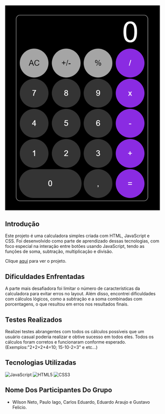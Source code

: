 ![Calculadora JavaScript](./imagens/Calculadora-JavaScript.png)

## Introdução

Este projeto é uma calculadora simples criada com HTML, JavaScript e CSS. Foi desenvolvido como parte de aprendizado dessas tecnologias, com foco especial na interação entre botões usando JavaScript, tendo as funções de soma, subtração, multiplicação e divisão.

Clique [aqui](https://github.com/justtlog/iOS-Style-Calculator) para ver o projeto.

## Dificuldades Enfrentadas

A parte mais desafiadora foi limitar o número de características da calculadora para evitar erros no layout. Além disso, encontrei dificuldades com cálculos lógicos, como a subtração e a soma combinadas com porcentagens, o que resultou em erros nos resultados finais.

## Testes Realizados

Realizei testes abrangentes com todos os cálculos possíveis que um usuário casual poderia realizar e obtive sucesso em todos eles. Todos os cálculos foram corretos e funcionaram conforme esperado.
(Exemplos:"2+2+2+4=10; 15-10-2=3" e etc...)

## Tecnologias Utilizadas 

![JavaScript](https://img.shields.io/badge/javascript-%23323330.svg?style=for-the-badge&logo=javascript&logoColor=%23F7DF1E) ![HTML5](https://img.shields.io/badge/html5-%23E34F26.svg?style=for-the-badge&logo=html5&logoColor=white) ![CSS3](https://img.shields.io/badge/css3-%231572B6.svg?style=for-the-badge&logo=css3&logoColor=white)


## Nome Dos Participantes Do Grupo

- Wilson Neto, Paulo Iago, Carlos Eduardo, Eduardo Araujo e Gustavo Felicio.
